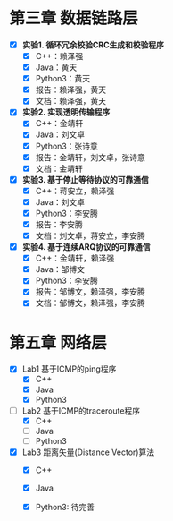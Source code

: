 # 第三章 数据链路层

- [x] **实验1. 循环冗余校验CRC生成和校验程序**
  - [x] C++：赖泽强
  - [x] Java：黄天
  - [x] Python3：黄天
  - [x] 报告：赖泽强，黄天
  - [x] 文档：赖泽强，黄天
- [x] **实验2. 实现透明传输程序**
  - [x] C++：金靖轩
  - [x] Java：刘文卓
  - [x] Python3：张诗意
  - [x] 报告：金靖轩，刘文卓，张诗意
  - [x] 文档：金靖轩
- [x] **实验3. 基于停止等待协议的可靠通信**
  - [x] C++：蒋安立，赖泽强
  - [x] Java：刘文卓
  - [x] Python3：李安腾
  - [x] 报告：李安腾
  - [x] 文档：刘文卓，蒋安立，李安腾
- [x] **实验4. 基于连续ARQ协议的可靠通信**
  - [x] C++：金靖轩，赖泽强
  - [x] Java：邹博文
  - [x] Python3：李安腾
  - [x] 报告：邹博文，赖泽强，李安腾
  - [x] 文档：邹博文，赖泽强，李安腾

# 第五章 网络层

- [x] Lab1 基于ICMP的ping程序
  - [x] C++
  - [x] Java
  - [x] Python3
- [ ] Lab2 基于ICMP的traceroute程序
  - [x] C++
  - [ ] Java
  - [ ] Python3
- [x] Lab3 距离矢量(Distance Vector)算法
  - [x] C++
  - [x] Java
  - [x] Python3: 待完善

